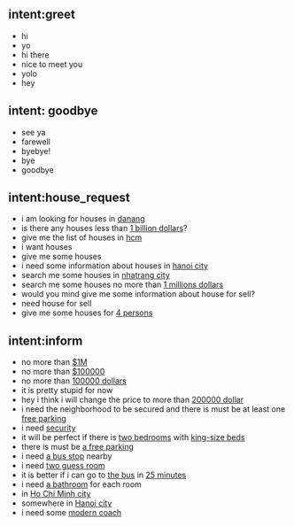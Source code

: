 ## intent:greet
- hi
- yo
- hi there
- nice to meet you
- yolo
- hey

## intent: goodbye
- see ya
- farewell
- byebye!
- bye
- goodbye

## intent:house_request
- i am looking for houses in [danang](location)
- is there any houses less than [1 billion dollars](price)?
- give me the list of houses in [hcm](location)
- i want houses
- give me some houses
- i need some information about houses in [hanoi city](location)
- search me some houses in [nhatrang city](location)
- search me some houses no more than [1 millions dollars](price)
- would you mind give me some information about house for sell?
- need house for sell
- give me some houses for [4 persons](num_persons)

## intent:inform
- no more than [$1M](price)
- no more than [$100000](price)
- no more than [100000 dollars](price)
- it is pretty stupid for now
- hey i think i will change the price to more than [200000 dollar](price)
- i need the neighborhood to be secured and there is must be at least one [free parking](local_feature)
- i need [security](local_feature)
- it will be perfect if there is [two bedrooms](bed_room) with [king-size beds](house_feature)
- there is must be [a free parking](local_feature)
- i need [a bus stop](transportation) nearby
- i need [two guess room](guess_room)
- it is better if i can go to [the bus](transportation) in [25 minutes](time_spent)
- i need [a bathroom](bath_room) for each room
- in [Ho Chi Minh city](location)
- somewhere in [Hanoi city](location)
- i need some [modern coach](house_feature)



